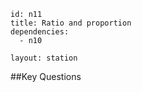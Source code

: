 ````
id: n11
title: Ratio and proportion
dependencies:
  - n10

layout: station
````
##Key Questions